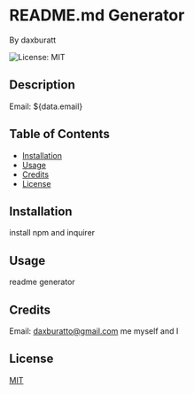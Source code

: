 
# README.md Generator

By daxburatt

![License: MIT](https://img.shields.io/badge/License-MIT-yellow.svg)

## Description

Email: ${data.email}

## Table of Contents

* [Installation](#installation)
* [Usage](#usage)
* [Credits](#credits)
* [License](#license)

## Installation

install npm and inquirer

## Usage

readme generator

## Credits

Email: daxburatto@gmail.com
me myself and I

## License

[MIT](https://choosealicense.com/licenses/mit/)
